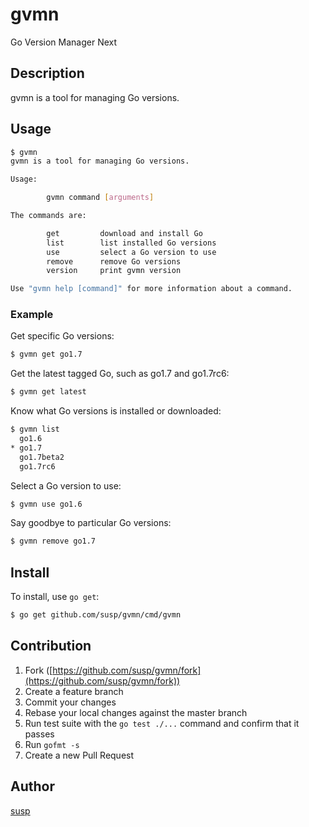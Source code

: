 # gvmn

Go Version Manager Next

## Description

gvmn is a tool for managing Go versions.

## Usage

```bash
$ gvmn
gvmn is a tool for managing Go versions.

Usage:

        gvmn command [arguments]

The commands are:

        get         download and install Go
        list        list installed Go versions
        use         select a Go version to use
        remove      remove Go versions
        version     print gvmn version

Use "gvmn help [command]" for more information about a command.
```

### Example

Get specific Go versions:

```bash
$ gvmn get go1.7
```

Get the latest tagged Go, such as go1.7 and go1.7rc6:

```bash
$ gvmn get latest
```

Know what Go versions is installed or downloaded:

```bash
$ gvmn list
  go1.6
* go1.7
  go1.7beta2
  go1.7rc6
```

Select a Go version to use:

```bash
$ gvmn use go1.6
```

Say goodbye to particular Go versions:

```bash
$ gvmn remove go1.7
```

## Install

To install, use `go get`:

```bash
$ go get github.com/susp/gvmn/cmd/gvmn
```

## Contribution

1. Fork ([https://github.com/susp/gvmn/fork](https://github.com/susp/gvmn/fork))
1. Create a feature branch
1. Commit your changes
1. Rebase your local changes against the master branch
1. Run test suite with the `go test ./...` command and confirm that it passes
1. Run `gofmt -s`
1. Create a new Pull Request

## Author

[susp](https://github.com/susp)
